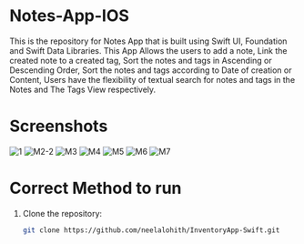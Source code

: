 # Notes-App-IOS

This is the repository for Notes App that is built using Swift UI, Foundation and Swift Data Libraries. This App Allows the users to add a note, Link the created note to a created tag, Sort the notes and tags in Ascending or Descending Order, Sort the notes and tags according to Date of creation or Content, Users have the flexibility of textual search for notes and tags in the Notes and The Tags View respectively.

# Screenshots
![1](https://github.com/neelalohith/Notes-App-IOS/assets/98219059/f33e07ac-d16a-4beb-8c57-a04c9b3a81f1) 
![M2-2](https://github.com/neelalohith/Notes-App-IOS/assets/98219059/e96a6de7-3e78-4bc3-8198-93df035ccf7e)
![M3](https://github.com/neelalohith/Notes-App-IOS/assets/98219059/727be7f0-6370-44e3-8939-b6666f59238e)
![M4](https://github.com/neelalohith/Notes-App-IOS/assets/98219059/9a28cf66-3999-40c4-91c6-5476fd4398bb)
![M5](https://github.com/neelalohith/Notes-App-IOS/assets/98219059/65081909-3dbf-4c8e-9ea7-fc35ab2515dd)
![M6](https://github.com/neelalohith/Notes-App-IOS/assets/98219059/4d4f2b7a-7d85-4669-851e-21646b237511)
![M7](https://github.com/neelalohith/Notes-App-IOS/assets/98219059/9b6e8ef0-93c8-4ebe-802a-400555db91f8)


# Correct Method to run
1. Clone the repository:
   ```bash
   git clone https://github.com/neelalohith/InventoryApp-Swift.git
